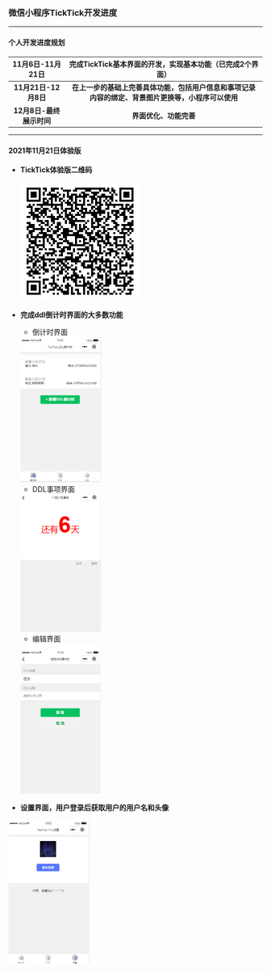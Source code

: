 ### 微信小程序TickTick开发进度

--------------------------------

#### 个人开发进度规划

|     11月6日-11月21日     |  完成TickTick基本界面的开发，实现基本功能（已完成2个界面）   |
| :----------------------: | :----------------------------------------------------------: |
|   **11月21日-12月8日**   | **在上一步的基础上完善具体功能，包括用户信息和事项记录内容的绑定、背景图片更换等，小程序可以使用** |
| **12月8日-最终展示时间** |                    **界面优化、功能完善**                    |

------------------

#### 2021年11月21日体验版

- **TickTick体验版二维码**

  <img src=".\img\oI4mh5d1VGl5DndECyNkyPwnnVZg.jpg" alt="oI4mh5d1VGl5DndECyNkyPwnnVZg" style="zoom:50%;" />

- **完成ddl倒计时界面的大多数功能**

  - 倒计时界面
  
  <img src=".\img\image-20211121150354579.png" alt="image-20211121150354579" style="zoom:50%;" />

  - DDL事项界面
  
  <img src=".\img\image-20211121150435908.png" alt="image-20211121150354579" style="zoom:50%;" />

  - 编辑界面
  
  <img src=".\img\image-20211121150521248.png" alt="image-20211121150354579" style="zoom:50%;" />

- **设置界面，用户登录后获取用户的用户名和头像**

<img src=".\img\image-20211121150259118.png" alt="image-20211121150259118" style="zoom:50%;" />


